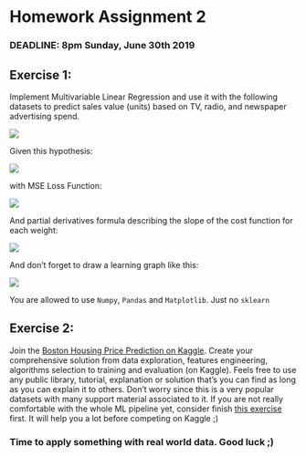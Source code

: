 # Homework Assignment 2
### DEADLINE: 8pm Sunday, June 30th 2019

## Exercise 1:
Implement Multivariable Linear Regression and use it with the following datasets to predict sales value (units) based on TV, radio, and  newspaper advertising spend.

![](https://www.upsieutoc.com/images/2019/09/19/image1eff4d8e2c3c4bfa.png)

Given this hypothesis: 

![](https://www.upsieutoc.com/images/2019/09/19/image034c2df9531accc5.png)

with MSE Loss Function:

![](https://www.upsieutoc.com/images/2019/09/19/imagec348ca9ea87d42cc.png)

And partial derivatives formula describing the slope of the cost function for each weight:

![](https://www.upsieutoc.com/images/2019/09/19/imagec6166ee079028654.png)

And don’t forget to draw a learning graph like this:

![](https://www.upsieutoc.com/images/2019/09/19/imagea834aa2166d778a4.png)

You are allowed to use  `Numpy`, `Pandas` and `Matplotlib`. Just no `sklearn`

## Exercise 2:
Join the [Boston Housing Price Prediction on Kaggle](https://www.kaggle.com/c/house-prices-advanced-regression-techniques). Create your comprehensive solution from data exploration, features engineering, algorithms selection to  training and evaluation (on Kaggle).
Feels free to use any public library, tutorial, explanation or solution that’s you can find as long as you can explain it to others. Don’t worry since this is a very popular datasets with many support material associated to it.
If you are not really comfortable with the whole ML pipeline yet, consider finish [this exercise](https://github.com/udacity/machine-learning/tree/master/projects/boston_housing) first. It will help you a lot before competing on Kaggle ;)

### Time to apply something with real world data. Good luck ;)
